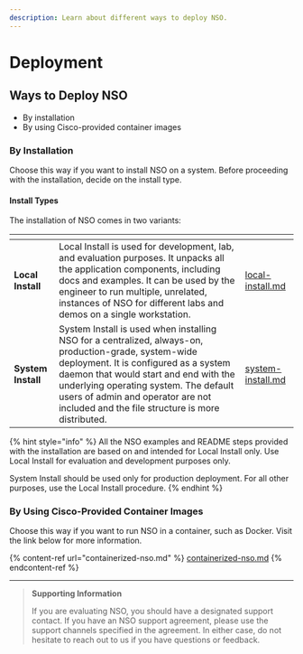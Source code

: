 ```yaml
---
description: Learn about different ways to deploy NSO.
---
```


# Deployment

## Ways to Deploy NSO <a href="#d5e46" id="d5e46"></a>

* By installation
* By using Cisco-provided container images

### By Installation

Choose this way if you want to install NSO on a system. Before proceeding with the installation, decide on the install type.

#### Install Types

The installation of NSO comes in two variants:

<table data-card-size="large" data-view="cards"><thead><tr><th></th><th></th><th data-hidden data-card-target data-type="content-ref"></th></tr></thead><tbody><tr><td><strong>Local Install</strong></td><td>Local Install is used for development, lab, and evaluation purposes. It unpacks all the application components, including docs and examples. It can be used by the engineer to run multiple, unrelated, instances of NSO for different labs and demos on a single workstation.</td><td><a href="local-install.md">local-install.md</a></td></tr><tr><td><strong>System Install</strong></td><td>System Install is used when installing NSO for a centralized, always-on, production-grade, system-wide deployment. It is configured as a system daemon that would start and end with the underlying operating system. The default users of admin and operator are not included and the file structure is more distributed.</td><td><a href="system-install.md">system-install.md</a></td></tr></tbody></table>

{% hint style="info" %}
All the NSO examples and README steps provided with the installation are based on and intended for Local Install only. Use Local Install for evaluation and development purposes only.

System Install should be used only for production deployment. For all other purposes, use the Local Install procedure.
{% endhint %}

### By Using Cisco-Provided Container Images

Choose this way if you want to run NSO in a container, such as Docker. Visit the link below for more information.

{% content-ref url="containerized-nso.md" %}
[containerized-nso.md](containerized-nso.md)
{% endcontent-ref %}

***

> **Supporting Information**
>
> If you are evaluating NSO, you should have a designated support contact. If you have an NSO support agreement, please use the support channels specified in the agreement. In either case, do not hesitate to reach out to us if you have questions or feedback.
